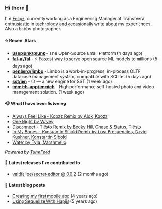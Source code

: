 ### Hi there 👋

I'm [Felipe](https://felipevm.com), currently working as a Engineering Manager at Transfeera, enthusiastic in technology and occasionally write about my experiences. Also a hobby photographer.

#### ⭐ Recent Stars
- **[useplunk/plunk](https://github.com/useplunk/plunk)** - The Open-Source Email Platform (4 days ago)
- **[fal-ai/fal](https://github.com/fal-ai/fal)** - ⚡ Fastest way to serve open source ML models to millions (5 days ago)
- **[penberg/limbo](https://github.com/penberg/limbo)** - Limbo is a work-in-progress, in-process OLTP database management system, compatible with SQLite. (5 days ago)
- **[sst/ion](https://github.com/sst/ion)** - ❍ — a new engine for SST (1 week ago)
- **[immich-app/immich](https://github.com/immich-app/immich)** - High performance self-hosted photo and video management solution. (1 week ago)

#### 🎧 What I have been listening
- [Always Feel Like - Koozz Remix by Alok, Koozz](https://open.spotify.com/track/6HjzUTAnphcmkQa6HEbVJl)
- [One Night by Wavey](https://open.spotify.com/track/5v9H7L8dE2zmTfTCSJ9agh)
- [Disconnect - Tiësto Remix by Becky Hill, Chase &amp; Status, Tiësto](https://open.spotify.com/track/72SLU59ZmI3zsWUkkiOi6Q)
- [In My Bones - Konstantin Sibold Remix by Lost Frequencies, David Kushner, Konstantin Sibold](https://open.spotify.com/track/5kCCZfV0UKcQ0kTdxnMbaM)
- [Water by Tyla, Marshmello](https://open.spotify.com/track/4Q2IUQo8YuoCqiRrDazKK4)

_Powered by [TuneFeed](https://tunefeed.app?ref=valtlfelipe-gh-profile)_ 

#### 🚀 Latest releases I've contributed to


- [valtlfelipe/secret-editor @ 0.0.2](https://github.com/valtlfelipe/secret-editor/releases/tag/0.0.2) (2 months ago)

#### 📄 Latest blog posts
- [Creating my first mobile app](https://felipevm.com/posts/creating-my-first-mobile-app/) (4 years ago)
- [Using Sequelize With Hapijs](https://felipevm.com/posts/using-sequelize-with-hapijs/) (5 years ago)
